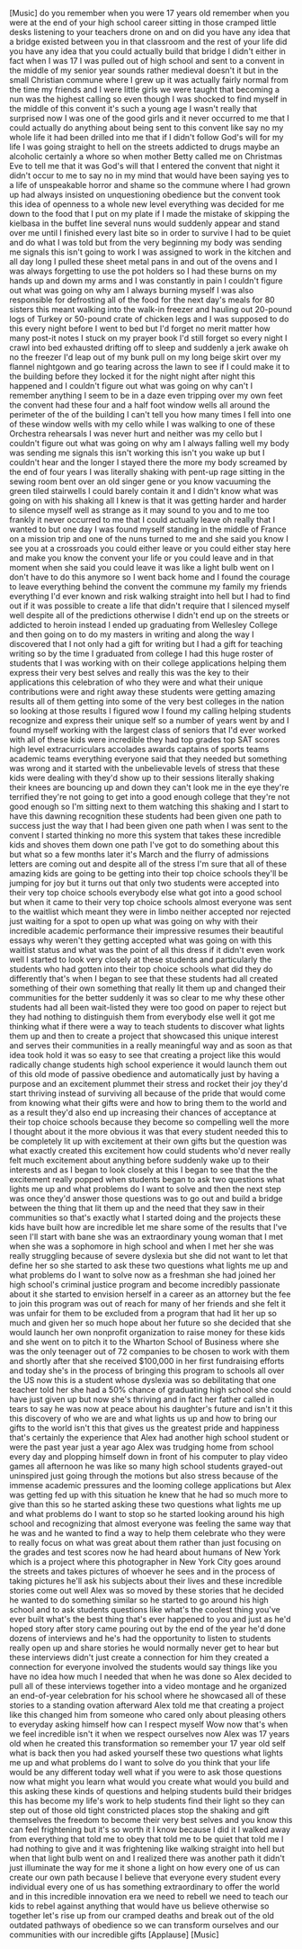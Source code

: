 
[Music]
do you remember when you were 17 years
old
remember when you were at the end of
your high school career sitting in those
cramped little desks listening to your
teachers drone on and on did you have
any idea that a bridge existed between
you in that classroom and the rest of
your life did you have any idea that you
could actually build that bridge I
didn&#39;t either in fact when I was 17 I
was pulled out of high school and sent
to a convent in the middle of my senior
year sounds rather medieval doesn&#39;t it
but in the small Christian commune where
I grew up it was actually fairly normal
from the time my friends and I were
little girls we were taught that
becoming a nun was the highest calling
so even though I was shocked to find
myself in the middle of this convent
it&#39;s such a young age I wasn&#39;t really
that surprised now I was one of the good
girls and it never occurred to me that I
could actually do anything about being
sent to this convent like say no my
whole life it had been drilled into me
that if I didn&#39;t follow God&#39;s will for
my life I was going straight to hell on
the streets addicted to drugs maybe an
alcoholic certainly a whore
so when mother Betty called me on
Christmas Eve to tell me that it was
God&#39;s will that I entered the convent
that night it didn&#39;t occur to me to say
no in my mind that would have been
saying yes to a life of unspeakable
horror and shame so the commune where I
had grown up had always insisted on
unquestioning obedience but the convent
took this idea of openness to a whole
new level everything was decided for me
down to the food that I put on my plate
if I made the mistake of skipping the
kielbasa in the buffet line several nuns
would suddenly appear and stand over me
until I finished every last bite
so in order to survive I had to be quiet
and do what I was told but from the very
beginning my body was sending me signals
this isn&#39;t going to work I was assigned
to work in the kitchen and all day long
I pulled these sheet metal pans in and
out of the ovens and I was always
forgetting to use the pot holders so I
had these burns on my hands up and down
my arms and I was constantly in pain I
couldn&#39;t figure out what was going on
why am I always burning myself I was
also responsible for defrosting all of
the food for the next day&#39;s meals for 80
sisters this meant walking into the
walk-in freezer and hauling out 20-pound
logs of Turkey or 50-pound crate of
chicken legs and I was supposed to do
this every night before I went to bed
but I&#39;d forget no merit matter how many
post-it notes I stuck on my prayer book
I&#39;d still forget so every night I crawl
into bed exhausted drifting off to sleep
and suddenly a jerk awake
oh no the freezer I&#39;d leap out of my
bunk pull on my long beige skirt over my
flannel nightgown and go tearing across
the lawn to see if I could make it to
the building before they locked it for
the night night after night this
happened and I couldn&#39;t figure out what
was going on why can&#39;t I remember
anything I seem to be in a daze even
tripping over my own feet the convent
had these four and a half foot window
wells all around the perimeter of the of
the building I can&#39;t tell you how many
times I fell into one of these window
wells with my cello while I was walking
to one of these Orchestra rehearsals I
was never hurt and neither was my cello
but I couldn&#39;t figure out what was going
on why am I always falling well my body
was sending me signals this isn&#39;t
working
this isn&#39;t you wake up but I couldn&#39;t
hear and the longer I stayed there the
more my body screamed by the end of four
years I was literally shaking with
pent-up rage sitting in the sewing room
bent over an old singer
gene or you know vacuuming the green
tiled stairwells I could barely contain
it and I didn&#39;t know what was going on
with his shaking all I knew is that it
was getting harder and harder to silence
myself well as strange as it may sound
to you and to me too frankly it never
occurred to me that I could actually
leave oh really that I wanted to but one
day I was found myself standing in the
middle of France on a mission trip and
one of the nuns turned to me and she
said you know I see you at a crossroads
you could either leave or you could
either stay here and make you know the
convent your life or you could leave and
in that moment when she said you could
leave it was like a light bulb went on I
don&#39;t have to do this anymore so I went
back home and I found the courage to
leave everything behind the convent the
commune my family my friends everything
I&#39;d ever known and risk walking straight
into hell but I had to find out if it
was possible to create a life that
didn&#39;t require that I silenced myself
well despite all of the predictions
otherwise I didn&#39;t end up on the streets
or addicted to heroin instead I ended up
graduating from Wellesley College and
then going on to do my masters in
writing and along the way I discovered
that I not only had a gift for writing
but I had a gift for teaching writing so
by the time I graduated from college I
had this huge roster of students that I
was working with on their college
applications helping them express their
very best selves and really this was the
key to their applications this
celebration of who they were and what
their unique contributions were and
right away these students were getting
amazing results all of them getting into
some of the very best colleges in the
nation so looking at those results I
figured wow I found my calling helping
students recognize and express their
unique self
so a number of years went by and I found
myself working with the largest class of
seniors that I&#39;d ever worked with all of
these kids were incredible they had top
grades top SAT scores high level
extracurriculars accolades awards
captains of sports teams academic teams
everything everyone said that they
needed but something was wrong and it
started with the unbelievable levels of
stress that these kids were dealing with
they&#39;d show up to their sessions
literally shaking their knees are
bouncing up and down they can&#39;t look me
in the eye they&#39;re terrified they&#39;re not
going to get into a good enough college
that they&#39;re not good enough
so I&#39;m sitting next to them watching
this shaking and I start to have this
dawning recognition these students had
been given one path to success
just the way that I had been given one
path when I was sent to the convent
I started thinking no more this system
that takes these incredible kids and
shoves them down one path I&#39;ve got to do
something about this but what so a few
months later it&#39;s March and the flurry
of admissions letters are coming out and
despite all of the stress I&#39;m sure that
all of these amazing kids are going to
be getting into their top choice schools
they&#39;ll be jumping for joy but it turns
out that only two students were accepted
into their very top choice schools
everybody else what got into a good
school but when it came to their very
top choice schools almost everyone was
sent to the waitlist which meant they
were in limbo neither accepted nor
rejected just waiting for a spot to open
up what was going on why with their
incredible academic performance their
impressive resumes their beautiful
essays why weren&#39;t they getting accepted
what was going on with this waitlist
status and what was the point of all
this dress if it didn&#39;t even work well I
started to look very closely at these
students and particularly the students
who had gotten into their top choice
schools what did they do differently
that&#39;s when I began to see that these
students had all created something of
their own something that really lit them
up and changed their communities for the
better suddenly it was so clear to me
why these other students had all been
wait-listed they were too good on paper
to reject but they had nothing to
distinguish them from everybody else
well it got me thinking what if there
were a way to teach students to discover
what lights them up and then to create a
project that showcased this unique
interest and serves their communities in
a really meaningful way and as soon as
that idea took hold it was so easy to
see that creating a project like this
would radically change students high
school experience it would launch them
out of this old mode of passive
obedience and automatically just by
having a purpose and an excitement
plummet their stress and rocket their
joy they&#39;d start thriving instead of
surviving all because of the pride that
would come from knowing what their gifts
were and how to bring them to the world
and as a result they&#39;d also end up
increasing their chances of acceptance
at their top choice schools because they
become so compelling well the more I
thought about it the more obvious it was
that every student needed this to be
completely lit up with excitement at
their own gifts but the question was
what exactly created this excitement how
could students who&#39;d never really felt
much excitement about anything before
suddenly wake up to their interests and
as I began to look closely at this I
began to see that the the excitement
really popped
when students began to ask two questions
what lights me up and what problems do I
want to solve and then the next step was
once they&#39;d answer those questions was
to go out and build a bridge between the
thing that lit them up and the need that
they saw in their communities so that&#39;s
exactly what I started doing and the
projects these kids have built how are
incredible let me share some of the
results that I&#39;ve seen
I&#39;ll start with bane she was an
extraordinary young woman that I met
when she was a sophomore in high school
and when I met her she was really
struggling because of severe dyslexia
but she did not want to let that define
her so she started to ask these two
questions what lights me up and what
problems do I want to solve now as a
freshman she had joined her high
school&#39;s criminal justice program and
become incredibly passionate about it
she started to envision herself in a
career as an attorney but the fee to
join this program was out of reach for
many of her friends and she felt it was
unfair for them to be excluded from a
program that had lit her up so much and
given her so much hope about her future
so she decided that she would launch her
own nonprofit organization to raise
money for these kids and she went on to
pitch it to the Wharton School of
Business where she was the only teenager
out of 72 companies to be chosen to work
with them and shortly after that she
received $100,000 in her first
fundraising efforts and today she&#39;s in
the process of bringing this program to
schools all over the US now this is a
student whose dyslexia was so
debilitating that one teacher told her
she had a 50% chance of graduating high
school she could have just given up
but now she&#39;s thriving and in fact her
father called in tears to say he was now
at peace about his daughter&#39;s future and
isn&#39;t it this this discovery of who we
are and what lights us up and how to
bring our gifts to the world isn&#39;t this
that gives us the greatest pride and
happiness that&#39;s certainly the
experience that Alex had another high
school student or were the past year
just a year ago Alex was trudging home
from school every day and plopping
himself down in front of his computer to
play video games all afternoon he was
like so many high school students
grayed-out
uninspired just going through the
motions but also stress because of the
immense academic pressures
and the looming college applications but
Alex was getting fed up with this
situation he knew that he had so much
more to give than this so he started
asking these two questions what lights
me up and what problems do I want to
stop so he started looking around his
high school and recognizing that almost
everyone was feeling the same way that
he was and he wanted to find a way to
help them celebrate who they were to
really focus on what was great about
them rather than just focusing on the
grades and test scores now he had heard
about humans of New York which is a
project where this photographer in New
York City goes around the streets and
takes pictures of whoever he sees and in
the process of taking pictures he&#39;ll ask
his subjects about their lives and these
incredible stories come out well Alex
was so moved by these stories that he
decided he wanted to do something
similar so he started to go around his
high school and to ask students
questions like what&#39;s the coolest thing
you&#39;ve ever built what&#39;s the best thing
that&#39;s ever happened to you and just as
he&#39;d hoped story after story came
pouring out by the end of the year he&#39;d
done dozens of interviews and he&#39;s had
the opportunity to listen to students
really open up and share stories he
would normally never get to hear but
these interviews didn&#39;t just create a
connection for him they created a
connection for everyone involved the
students would say things like you have
no idea how much I needed that when he
was done so Alex decided to pull all of
these interviews together into a video
montage and he organized an end-of-year
celebration for his school where he
showcased all of these stories to a
standing ovation afterward Alex told me
that creating a project like this
changed him from someone who cared only
about pleasing others to everyday asking
himself how can I respect myself Wow now
that&#39;s when we feel incredible isn&#39;t it
when we respect ourselves now Alex was
17 years old when he created this
transformation
so remember your 17 year old self
what is back then you had asked yourself
these two questions what lights me up
and what problems do I want to solve do
you think that your life would be any
different today well what if you were to
ask those questions now what might you
learn what would you create what would
you build and this asking these kinds of
questions and helping students build
their bridges this has become my life&#39;s
work to help students find their light
so they can step out of those old tight
constricted places stop the shaking and
gift themselves the freedom to become
their very best selves and you know this
can feel frightening but it&#39;s so worth
it I know because I did it I walked away
from everything that told me to obey
that told me to be quiet that told me I
had nothing to give and it was
frightening like walking straight into
hell but when that light bulb went on
and I realized there was another path
it didn&#39;t just illuminate the way for me
it shone a light on how every one of us
can create our own path because I
believe that everyone every student
every individual every one of us has
something extraordinary to offer the
world and in this incredible innovation
era we need to rebell we need to teach
our kids to rebel against anything that
would have us believe otherwise so
together let&#39;s rise up from our cramped
deaths and break out of the old outdated
pathways of obedience so we can
transform ourselves and our communities
with our incredible gifts
[Applause]
[Music]
